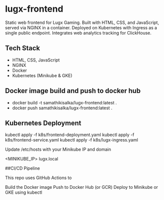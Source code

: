 # lugx-frontend
Static web frontend for Lugx Gaming. Built with HTML, CSS, and JavaScript, served via NGINX in a container. Deployed on Kubernetes with Ingress as a single public endpoint. Integrates web analytics tracking for ClickHouse.

## Tech Stack
- HTML, CSS, JavaScript
- NGINX
- Docker
- Kubernetes (Minikube & GKE)

## Docker image build and push to docker hub
- docker build -t samathikisalka/lugx-frontend:latest .
- docker push samathikisalka/lugx-frontend:latest .

## Kubernetes Deployment

kubectl apply -f k8s/frontend-deployment.yaml
kubectl apply -f k8s/frontend-service.yaml
kubectl apply -f k8s/lugx-ingress.yaml

Update /etc/hosts with your Minikube IP and domain

<MINIKUBE_IP> lugx.local

##CI/CD Pipeline

This repo uses GitHub Actions to

Build the Docker image
Push to Docker Hub (or GCR)
Deploy to Minikube or GKE using kubectl

  
